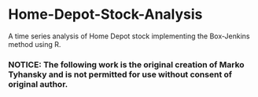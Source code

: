# Home-Depot-Stock-Analysis
A time series analysis of Home Depot stock implementing the Box-Jenkins method using R. 
### NOTICE: The following work is the original creation of Marko Tyhansky and is not permitted for use without consent of original author.
